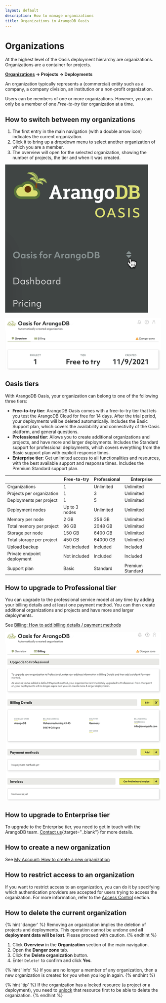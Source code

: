 ```yaml
---
layout: default
description: How to manage organizations
title: Organizations in ArangoDB Oasis
---
```

# Organizations

At the highest level of the Oasis deployment hierarchy are organizations.
Organizations are a container for projects.

**<u>Organizations</u> → Projects → Deployments**

An organization typically represents a (commercial) entity such as a company,
a company division, an institution or a non-profit organization.

Users can be members of one or more organizations. However, you can only be a
member of one _Free-to-try_ tier organization at a time.

## How to switch between my organizations

1. The first entry in the main navigation (with a double arrow icon) indicates
   the current organization.
2. Click it to bring up a dropdown menu to select another organization of which you
   are a member.
3. The overview will open for the selected organization, showing the number of
   projects, the tier and when it was created.

![Oasis Organization Switcher](images/oasis-organization-switcher.png)

![Oasis Organization Overview](images/oasis-organization-overview.png)

## Oasis tiers

With ArangoDB Oasis, your organization can belong to one of the following three tiers:

- **Free-to-try tier**: ArangoDB Oasis comes with a free-to-try tier that lets
you test the ArangoDB Cloud for free for 14 days. After the trial period,
your deployments will be deleted automatically. Includes the Basic Support plan,
which covers the availability and connectivity of the Oasis platform, and general questions.
- **Professional tier**: Allows you to create additional organizations and
projects, and have more and larger deployments. Includes the Standard support for
professional deployments, which covers everything from the Basic support plan
with explicit response times.
- **Enterprise tier**: Get unlimited access to all functionalities and resources,
with the best available support and response times. Includes the Premium Standard
support plan.

| &nbsp;| Free-to-try  | Professional  | Enterprise  |
|-------|--------------|---------------|-------------|
| Organizations | 1 | Unlimited | Unlimited |
| Projects per organization | 1 | 3 | Unlimited |
| Deployments per project | 1 | 5 | Unlimited |
| Deployment nodes | Up to 3 nodes | Unlimited | Unlimited | 
| Memory per node | 2 GB | 256 GB | Unlimited |
| Total memory per project | 96 GB | 2048 GB | Unlimited | 
| Storage per node | 150 GB | 6400 GB | Unlimited |  
| Total storage per project | 450 GB | 64000 GB | Unlimited | 
| Upload backup | Not included | Included | Included |
| Private endpoint deployment | Not included | Included | Included |
| Support plan | Basic | Standard | Premium Standard |

## How to upgrade to Professional tier

You can upgrade to the professional service model at any time by adding
your billing details and at least one payment method. You can then create
additional organizations and projects and have more and larger deployments.

See [Billing: How to add billing details / payment methods](billing.html)

![Oasis Billing](images/oasis-billing.png)

## How to upgrade to Enterprise tier

To upgrade to the Enterprise tier, you need to get in touch with the ArangoDB
team. [Contact us](https://www.arangodb.com/contact/){:target="_blank"} for more details.

## How to create a new organization

See [My Account: How to create a new organization](my-account.html#how-to-create-a-new-organization)

## How to restrict access to an organization

If you want to restrict access to an organization, you can do it by specifying which authentication providers are accepted for users trying to access the organization. For more information, refer to the [Access Control](access-control.html#restricting-access-to-organizations) section.

## How to delete the current organization

{% hint 'danger' %}
Removing an organization implies the deletion of projects and deployments.
This operation cannot be undone and **all deployment data will be lost**.
Please proceed with caution.
{% endhint %}

1. Click **Overview** in the **Organization** section of the main navigation.
2. Open the **Danger zone** tab.
3. Click the **Delete organization** button.
4. Enter `Delete!` to confirm and click **Yes**.

{% hint 'info' %}
If you are no longer a member of any organization, then a new organization is
created for you when you log in again.
{% endhint %}

{% hint 'tip' %}
If the organization has a locked resource (a project or a deployment), you need to [unlock](access-control.html#locked-resources)
that resource first to be able to delete the organization.
{% endhint %}